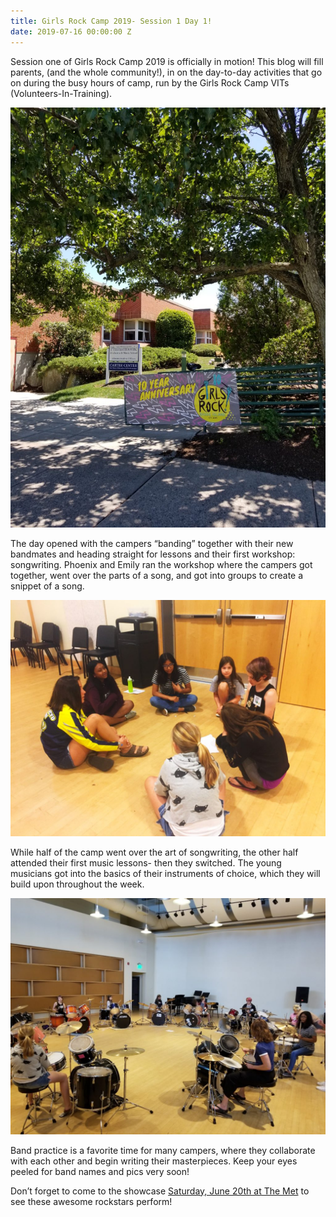 ```yaml
---
title: Girls Rock Camp 2019- Session 1 Day 1!
date: 2019-07-16 00:00:00 Z
---
```


Session one of Girls Rock Camp 2019 is officially in motion! This blog will fill parents, (and the whole community!), in on the day-to-day activities that go on during the busy hours of camp, run by the Girls Rock Camp VITs (Volunteers-In-Training).

![](images/front-entrance-768x1024.jpg)

The day opened with the campers “banding” together with their new bandmates and heading straight for lessons and their first workshop: songwriting. Phoenix and Emily ran the workshop where the campers got together, went over the parts of a song, and got into groups to create a snippet of a song.

![](images/blog-pics-GRC-2019-1024x768.jpg)

While half of the camp went over the art of songwriting, the other half attended their first music lessons- then they switched. The young musicians got into the basics of their instruments of choice, which they will build upon throughout the week.

![](images/20190715_125747-1024x768.jpg)

Band practice is a favorite time for many campers, where they collaborate with each other and begin writing their masterpieces. Keep your eyes peeled for band names and pics very soon!

Don’t forget to come to the showcase [Saturday, June 20th at The Met](https://www.facebook.com/events/430771250810802/) to see these awesome rockstars perform!
